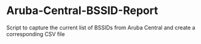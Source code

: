 # Aruba-Central-BSSID-Report
Script to capture the current list of BSSIDs from Aruba Central and create a corresponding CSV file
